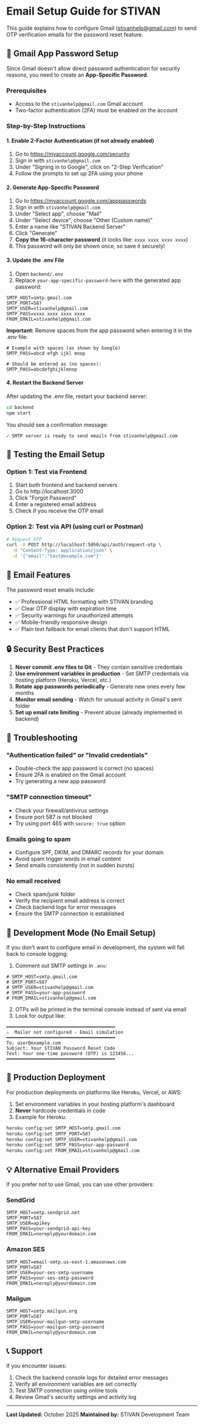 # Email Setup Guide for STIVAN

This guide explains how to configure Gmail (stivanhelp@gmail.com) to send OTP verification emails for the password reset feature.

## 🔐 Gmail App Password Setup

Since Gmail doesn't allow direct password authentication for security reasons, you need to create an **App-Specific Password**.

### Prerequisites
- Access to the `stivanhelp@gmail.com` Gmail account
- Two-factor authentication (2FA) must be enabled on the account

### Step-by-Step Instructions

#### 1. Enable 2-Factor Authentication (if not already enabled)
1. Go to https://myaccount.google.com/security
2. Sign in with `stivanhelp@gmail.com`
3. Under "Signing in to Google", click on "2-Step Verification"
4. Follow the prompts to set up 2FA using your phone

#### 2. Generate App-Specific Password
1. Go to https://myaccount.google.com/apppasswords
2. Sign in with `stivanhelp@gmail.com`
3. Under "Select app", choose "Mail"
4. Under "Select device", choose "Other (Custom name)"
5. Enter a name like "STIVAN Backend Server"
6. Click "Generate"
7. **Copy the 16-character password** (it looks like: `xxxx xxxx xxxx xxxx`)
8. This password will only be shown once, so save it securely!

#### 3. Update the .env File
1. Open `backend/.env`
2. Replace `your-app-specific-password-here` with the generated app password:

```env
SMTP_HOST=smtp.gmail.com
SMTP_PORT=587
SMTP_USER=stivanhelp@gmail.com
SMTP_PASS=xxxx xxxx xxxx xxxx
FROM_EMAIL=stivanhelp@gmail.com
```

**Important:** Remove spaces from the app password when entering it in the .env file:
```env
# Example with spaces (as shown by Google)
SMTP_PASS=abcd efgh ijkl mnop

# Should be entered as (no spaces):
SMTP_PASS=abcdefghijklmnop
```

#### 4. Restart the Backend Server
After updating the .env file, restart your backend server:
```bash
cd backend
npm start
```

You should see a confirmation message:
```
✓ SMTP server is ready to send emails from stivanhelp@gmail.com
```

## 🧪 Testing the Email Setup

### Option 1: Test via Frontend
1. Start both frontend and backend servers
2. Go to http://localhost:3000
3. Click "Forgot Password"
4. Enter a registered email address
5. Check if you receive the OTP email

### Option 2: Test via API (using curl or Postman)
```bash
# Request OTP
curl -X POST http://localhost:5050/api/auth/request-otp \
  -H "Content-Type: application/json" \
  -d '{"email":"test@example.com"}'
```

## 📧 Email Features

The password reset emails include:
- ✅ Professional HTML formatting with STIVAN branding
- ✅ Clear OTP display with expiration time
- ✅ Security warnings for unauthorized attempts
- ✅ Mobile-friendly responsive design
- ✅ Plain text fallback for email clients that don't support HTML

## 🔒 Security Best Practices

1. **Never commit .env files to Git** - They contain sensitive credentials
2. **Use environment variables in production** - Set SMTP credentials via hosting platform (Heroku, Vercel, etc.)
3. **Rotate app passwords periodically** - Generate new ones every few months
4. **Monitor email sending** - Watch for unusual activity in Gmail's sent folder
5. **Set up email rate limiting** - Prevent abuse (already implemented in backend)

## 🚨 Troubleshooting

### "Authentication failed" or "Invalid credentials"
- Double-check the app password is correct (no spaces)
- Ensure 2FA is enabled on the Gmail account
- Try generating a new app password

### "SMTP connection timeout"
- Check your firewall/antivirus settings
- Ensure port 587 is not blocked
- Try using port 465 with `secure: true` option

### Emails going to spam
- Configure SPF, DKIM, and DMARC records for your domain
- Avoid spam trigger words in email content
- Send emails consistently (not in sudden bursts)

### No email received
- Check spam/junk folder
- Verify the recipient email address is correct
- Check backend logs for error messages
- Ensure the SMTP connection is established

## 🔄 Development Mode (No Email Setup)

If you don't want to configure email in development, the system will fall back to console logging:

1. Comment out SMTP settings in `.env`:
```env
# SMTP_HOST=smtp.gmail.com
# SMTP_PORT=587
# SMTP_USER=stivanhelp@gmail.com
# SMTP_PASS=your-app-password
# FROM_EMAIL=stivanhelp@gmail.com
```

2. OTPs will be printed in the terminal console instead of sent via email
3. Look for output like:
```
━━━━━━━━━━━━━━━━━━━━━━━━━━━━━━━━━━━━━━━━
⚠️  Mailer not configured - Email simulation
━━━━━━━━━━━━━━━━━━━━━━━━━━━━━━━━━━━━━━━━
To: user@example.com
Subject: Your STIVAN Password Reset Code
Text: Your one-time password (OTP) is 123456...
━━━━━━━━━━━━━━━━━━━━━━━━━━━━━━━━━━━━━━━━
```

## 📱 Production Deployment

For production deployments on platforms like Heroku, Vercel, or AWS:

1. Set environment variables in your hosting platform's dashboard
2. **Never** hardcode credentials in code
3. Example for Heroku:
```bash
heroku config:set SMTP_HOST=smtp.gmail.com
heroku config:set SMTP_PORT=587
heroku config:set SMTP_USER=stivanhelp@gmail.com
heroku config:set SMTP_PASS=your-app-password
heroku config:set FROM_EMAIL=stivanhelp@gmail.com
```

## 💡 Alternative Email Providers

If you prefer not to use Gmail, you can use other providers:

### SendGrid
```env
SMTP_HOST=smtp.sendgrid.net
SMTP_PORT=587
SMTP_USER=apikey
SMTP_PASS=your-sendgrid-api-key
FROM_EMAIL=noreply@yourdomain.com
```

### Amazon SES
```env
SMTP_HOST=email-smtp.us-east-1.amazonaws.com
SMTP_PORT=587
SMTP_USER=your-ses-smtp-username
SMTP_PASS=your-ses-smtp-password
FROM_EMAIL=noreply@yourdomain.com
```

### Mailgun
```env
SMTP_HOST=smtp.mailgun.org
SMTP_PORT=587
SMTP_USER=your-mailgun-smtp-username
SMTP_PASS=your-mailgun-smtp-password
FROM_EMAIL=noreply@yourdomain.com
```

## 📞 Support

If you encounter issues:
1. Check the backend console logs for detailed error messages
2. Verify all environment variables are set correctly
3. Test SMTP connection using online tools
4. Review Gmail's security settings and activity log

---

**Last Updated:** October 2025
**Maintained by:** STIVAN Development Team
